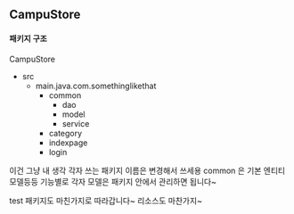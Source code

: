 CampuStore
---

####  패키지 구조
 
 CampuStore
   - src
     - main.java.com.somethinglikethat
        - common
            - dao
            - model
            - service
        - category
        - indexpage
        - login
        
        
이건 그냥 내 생각 각자 쓰는 패키지 이름은 변경해서 쓰세용
common 은 기본 엔티티 모델등등
기능별로 각자 모델은 패키지 안에서 관리하면 됩니다~

test 패키지도 마친가지로 따라갑니다~
리소스도 마찬가지~